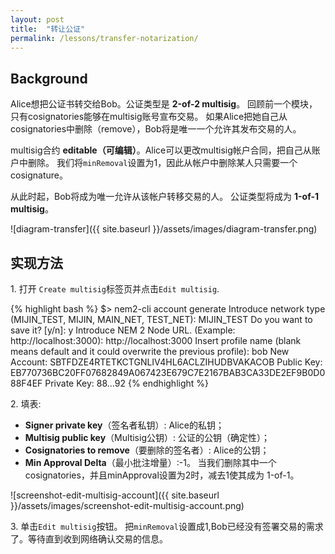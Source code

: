 ```yaml
---
layout: post
title:  "转让公证"
permalink: /lessons/transfer-notarization/
---
```


## Background

Alice想把公证书转交给Bob。公证类型是 **2-of-2 multisig**。 回顾前一个模块，只有cosignatories能够在multisig账号宣布交易。 如果Alice把她自己从cosignatories中删除（remove），Bob将是唯一一个允许其发布交易的人。

multisig合约 **editable（可编辑）**。Alice可以更改multisig帐户合同，把自己从账户中删除。 我们将``minRemoval``设置为1，因此从帐户中删除某人只需要一个cosignature。

从此时起，Bob将成为唯一允许从该帐户转移交易的人。 公证类型将成为 **1-of-1 multisig**。

![diagram-transfer]({{ site.baseurl }}/assets/images/diagram-transfer.png)

## 实现方法

1\. 打开 ``Create multisig``标签页并点击``Edit multisig``.

{% highlight bash %}
$> nem2-cli account generate
Introduce network type (MIJIN_TEST, MIJIN, MAIN_NET, TEST_NET): MIJIN_TEST
Do you want to save it? [y/n]: y
Introduce NEM 2 Node URL. (Example: http://localhost:3000): http://localhost:3000
Insert profile name (blank means default and it could overwrite the previous profile): bob
New Account:    SBTFDZE4RTETKCTGNLIV4HL6ACLZIHUDBVAKACOB
Public Key:     EB770736BC20FF07682849A067423E679C7E2167BAB3CA33DE2EF9B0D088F4EF
Private Key:    88...92
{% endhighlight %}

2\. 填表:

* **Signer private key**（签名者私钥）: Alice的私钥；
* **Multisig public key**（Multisig公钥）: 公证的公钥（确定性）；
* **Cosignatories to remove**（要删除的签名者）: Alice的公钥；
* **Min Approval Delta**（最小批注增量）:-1。 当我们删除其中一个cosignatories，并且minApproval设置为2时，减去1使其成为 1-of-1。

![screenshot-edit-multisig-account]({{ site.baseurl }}/assets/images/screenshot-edit-multisig-account.png)


3\. 单击``Edit multisig``按钮。 把``minRemoval``设置成1,Bob已经没有签署交易的需求了。等待直到收到网络确认交易的信息。
